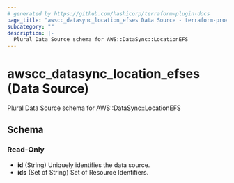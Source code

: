 ```yaml
---
# generated by https://github.com/hashicorp/terraform-plugin-docs
page_title: "awscc_datasync_location_efses Data Source - terraform-provider-awscc"
subcategory: ""
description: |-
  Plural Data Source schema for AWS::DataSync::LocationEFS
---
```


# awscc_datasync_location_efses (Data Source)

Plural Data Source schema for AWS::DataSync::LocationEFS



<!-- schema generated by tfplugindocs -->
## Schema

### Read-Only

- **id** (String) Uniquely identifies the data source.
- **ids** (Set of String) Set of Resource Identifiers.


